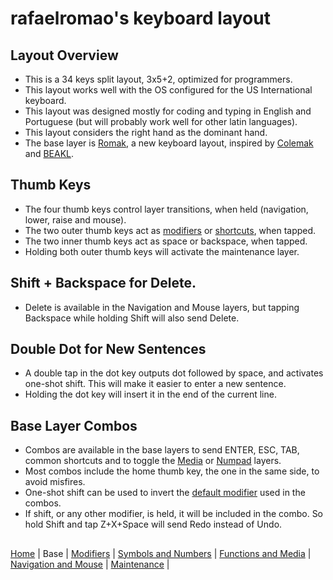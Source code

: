 # rafaelromao's keyboard layout

## Layout Overview
- This is a 34 keys split layout, 3x5+2, optimized for programmers.
- This layout works well with the OS configured for the US International keyboard.
- This layout was designed mostly for coding and typing in English and Portuguese (but will probably work well for other latin languages).
- This layout considers the right hand as the dominant hand.
- The base layer is [Romak](romak.md), a new keyboard layout, inspired by [Colemak](https://colemak.org) and [BEAKL](https://ieants.cc/beakl).

## Thumb Keys
- The four thumb keys control layer transitions, when held (navigation, lower, raise and mouse).
- The two outer thumb keys act as [modifiers](modifiers.md) or [shortcuts](functions.md), when tapped.
- The two inner thumb keys act as space or backspace, when tapped.
- Holding both outer thumb keys will activate the maintenance layer.

## Shift + Backspace for Delete.
- Delete is available in the Navigation and Mouse layers, but tapping Backspace while holding Shift will also send Delete.

## Double Dot for New Sentences
- A double tap in the dot key outputs dot followed by space, and activates one-shot shift. This will make it easier to enter a new sentence.
- Holding the dot key will insert it in the end of the current line.

## Base Layer Combos
- Combos are available in the base layers to send ENTER, ESC, TAB, common shortcuts and to toggle the [Media](functions.md#media) or [Numpad](symbols.md#numpad) layers.
- Most combos include the home thumb key, the one in the same side, to avoid misfires.
- One-shot shift can be used to invert the [default modifier](modifiers.md) used in the combos.
- If shift, or any other modifier, is held, it will be included in the combo. So hold Shift and tap Z+X+Space will send Redo instead of Undo.

##
[Home](../readme.md) | 
Base |
[Modifiers](modifiers.md) |
[Symbols and Numbers](symbols.md) |
[Functions and Media](functions.md) | 
[Navigation and Mouse](navigation.md) |
[Maintenance](maintenance.md) |
